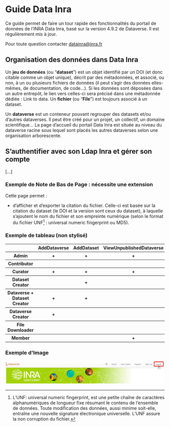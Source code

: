 # Guide Data Inra <!-- version à automatiser -->

Ce guide permet de faire un tour rapide des fonctionnalités du portail de données de l’INRA Data Inra, basé sur la version 4.9.2 de Dataverse. Il est régulièrement mis à jour.

Pour toute question contacter datainra@inra.fr 

## Organisation des données dans Data Inra
Un **jeu de données** (ou “**dataset**”) est un objet identifié par un DOI (et donc citable comme un objet unique), décrit par des métadonnées, et associé, ou non, à un ou plusieurs fichiers de données (il peut s’agir des données elles-mêmes, de documentation, de code…). Si les données sont déposées dans un autre entrepôt, le lien vers celles-ci sera précisé dans une métadonnée dédiée : Link to data. 
Un **fichier** (ou “**File**”) est toujours associé à un dataset. 

Un **dataverse** est un conteneur pouvant regrouper des datasets et/ou d’autres dataverses. Il peut être créé pour un projet, un collectif, un domaine scientifique... 
La page d’accueil du portail Data Inra est située au niveau du dataverse racine sous lequel sont placés les autres dataverses selon une organisation arborescente.

## S’authentifier avec son Ldap Inra et gérer son compte
\[...\]

### Exemple de Note de Bas de Page : nécessite une extension
Cette page permet :
- d’afficher et d’exporter la citation du fichier. Celle-ci est basée sur la citation du dataset (le DOI et la version sont ceux du dataset), à laquelle s’ajoutent le nom du fichier et son empreinte numérique (selon le format du fichier UNF[^1] : universal numeric fingerprint ou MD5).

[^1]: L’UNF: universal numeric fingerprint, est une petite chaîne de caractères alphanumériques de
longueur fixe résumant le contenu de l’ensemble de données. Toute modification des données, aussi minime soit-elle, entraîne une nouvelle signature électronique universelle. L’UNF assure la non corruption du fichier.

### Exemple de tableau (non stylisé)
<table>
	<tr> <!--Titres-->	
		<th></th>
		<th>AddDataverse</th>
		<th>AddDataset</th>
		<th>ViewUnpublishedDataverse</th>
		<th>ViexUnpublishedDataset</th>
		<th>DownloadFile</th>
		<th>EditDataverse</th>
		<th>EditDataset</th>
		<th>ManageDataversePermissions</th>
		<th>ManageDatasetPermissions</th>
		<th>PublishDataverse</th>
		<th>PublishDataset</th>
		<th>DeleteDataverse</th>
		<th>DeleteDatasetDraft</th>
	</tr>
	<tr> <!--Admin-->
    	<th>Admin</th>
    	<th>+</th>
    	<th>+</th>
    	<th>+</th>
    	<th>+</th>
    	<th>+</th>
    	<th>+</th>
    	<th>+</th>
    	<th>+</th>
    	<th>+</th>
    	<th>+</th>
    	<th>+</th>
    	<th>+</th>
    	<th>+</th>
    </tr>
	<tr> <!--Contributor-->
    	<th>Contributor</th>
    	<th></th>
    	<th></th>
    	<th></th>
    	<th>+</th>
    	<th>+</th>
    	<th></th>
    	<th>+</th>
    	<th></th>
    	<th></th>
    	<th></th>
    	<th></th>
    	<th></th>
    	<th>+</th>
    </tr>
	<tr> <!--Curator-->
    	<th>Curator</th>
    	<th>+</th>
    	<th>+</th>
    	<th>+</th>
    	<th>+</th>
    	<th>+</th>
    	<th></th>
    	<th>+</th>
    	<th></th>
    	<th>+</th>
    	<th></th>
    	<th>+</th>
    	<th></th>
    	<th>+</th>
    </tr>
	<tr> <!--Dataset Creator-->
    	<th>Dataset Creator</th>
    	<th></th>
    	<th>+</th>
    	<th></th>
    	<th></th>
    	<th></th>
    	<th></th>
    	<th></th>
    	<th></th>
    	<th></th>
    	<th></th>
    	<th></th>
    	<th></th>
    	<th></th>
    </tr>
	<tr> <!--Dataverse + Dataset Creator-->
    	<th>Dataverse + Dataset Creator</th>
    	<th>+</th>
    	<th>+</th>
    	<th></th>
    	<th></th>
    	<th></th>
    	<th></th>
    	<th></th>
    	<th></th>
    	<th></th>
    	<th></th>
    	<th></th>
    	<th></th>
    	<th></th>
    </tr>
	<tr> <!--Dataverse Creator--> 
    	<th>Dataverse Creator</th>
    	<th>+</th>
    	<th></th>
    	<th></th>
    	<th></th>
    	<th></th>
    	<th></th>
    	<th></th>
    	<th></th>
    	<th></th>
    	<th></th>
    	<th></th>
    	<th></th>
    	<th></th>
    </tr>
	<tr> <!--File Downloader-->
    	<th>File Downloader</th>
    	<th></th>
    	<th></th>
    	<th></th>
    	<th></th>
    	<th>+</th>
    	<th></th>
    	<th></th>
    	<th></th>
    	<th></th>
    	<th></th>
    	<th></th>
    	<th></th>
    	<th></th>
	</tr>
	<tr> <!--Member-->
    		<th>Member</th>
    		<th></th>
    		<th></th>
    		<th>+</th>
    		<th>+</th>
    		<th>+</th>
    		<th></th>
    		<th></th>
    		<th></th>
    		<th></th>
    		<th></th>
    		<th></th>
    		<th></th>
    		<th></th>
    </tr>
</table>

### Exemple d'Image
![Exemple](img/logIn_homepage.png)
